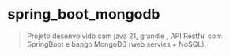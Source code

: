 # spring_boot_mongodb
>Projeto desenvolvido com java 21, grandle , API Restful com SpringBoot e bango MongoDB (web servies + NoSQL).

